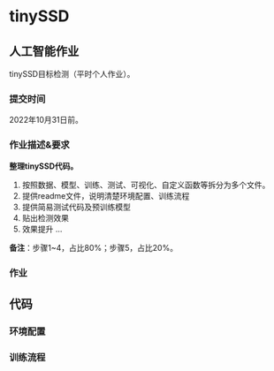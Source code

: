 # tinySSD

## 人工智能作业

tinySSD目标检测（平时个人作业）。

### 提交时间

2022年10月31日前。

### 作业描述&要求

**整理tinySSD代码。**

1. 按照数据、模型、训练、测试、可视化、自定义函数等拆分为多个文件。
2. 提供readme文件，说明清楚环境配置、训练流程
3. 提供简易测试代码及预训练模型
4. 贴出检测效果
5. 效果提升 …

**备注**：步骤1~4，占比80%；步骤5，占比20%。

### 作业



## 代码

### 环境配置

### 训练流程